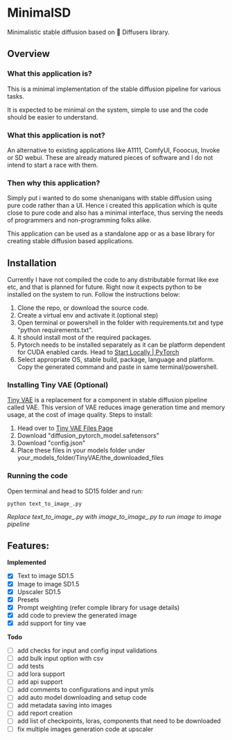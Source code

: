 # MinimalSD
Minimalistic stable diffusion based on 🤗 Diffusers library.

## Overview
### What this application is?
This is a minimal implementation of the stable diffusion pipeline for various tasks.

It is expected to be minimal on the system, simple to use and the code should be easier to understand.

### What this application is not?

An alternative to existing applications like A1111, ComfyUI, Fooocus, Invoke or SD webui. These are already matured pieces of software and I do not intend to start a race with them.

### Then why this application?

Simply put i wanted to do some shenanigans with stable diffusion using pure code rather than a UI. Hence i created this application which is quite close to pure code and also has a minimal interface, thus serving the needs of programmers and non-programming folks alike. 

This  application can be used as a standalone app or as a base library for creating stable diffusion based applications.

## Installation

Currently I have not compiled the code to any distributable format like exe etc, and that is planned for future. Right now it expects python to be installed on the system to run. Follow the instructions below:
1. Clone the repo, or download the source code.
2. Create a virtual env and activate it.(optional step)
3. Open terminal or powershell in the folder with requirements.txt and type "python requirements.txt".
4. It should install most of the required packages.
5. Pytorch needs to be installed separately as it can be platform dependent for CUDA enabled cards. Head to [Start Locally | PyTorch](https://pytorch.org/get-started/locally/) 
6. Select appropriate OS, stable build, package, language and platform. Copy the generated command and paste in same terminal/powershell.

### Installing Tiny VAE (Optional)
[Tiny VAE](https://huggingface.co/madebyollin/taesd) is a replacement for a component in stable diffusion pipeline called VAE.
This version of VAE reduces image generation time and memory usage, at the cost of image quality.
Steps to install:
1. Head over to [Tiny VAE Files Page](https://huggingface.co/madebyollin/taesd/tree/main)
2. Download "diffusion_pytorch_model.safetensors"
3. Download "config.json"
4. Place these files in your models folder under your_models_folder/TinyVAE/the_downloaded_files

### Running the code
Open terminal and head to SD15 folder and run:
```commandline
python text_to_image_.py
```
*Replace text_to_image_.py with image_to_image_.py to run image to image pipeline*

## Features:
**Implemented**
-[x] Text to image  SD1.5
-[x] Image to image  SD1.5
-[x] Upscaler SD1.5
-[x] Presets
-[x] Prompt weighting (refer comple library for usage details)
-[x] add code to preview the generated image
-[x] add support for tiny vae

 **Todo**
 
- [ ] add checks for input and config input validations
- [ ] add bulk input option with csv
- [ ] add tests
- [ ] add lora support 
- [ ] add api support
- [ ] add comments to configurations and input ymls
- [ ] add auto model downloading and setup code
- [ ] add metadata saving into images
- [ ] add report creation
- [ ] add list of checkpoints, loras, components that need to be downloaded
- [ ] fix multiple images generation code at upscaler
